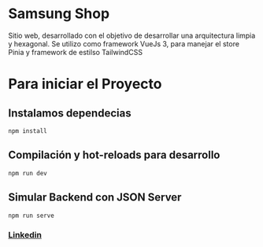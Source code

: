 # Samsung Shop

Sitio web, desarrollado con el objetivo de desarrollar una arquitectura limpia y hexagonal. Se utilizo como framework VueJs 3, para manejar el store Pinia y framework de estilso TailwindCSS

# Para iniciar el Proyecto 

## Instalamos dependecias
```
npm install
```

## Compilación y hot-reloads para desarrollo
```
npm run dev
```
## Simular Backend con JSON Server
```
npm run serve
``` 

### [Linkedin](https://www.linkedin.com/in/gigena-christian/)